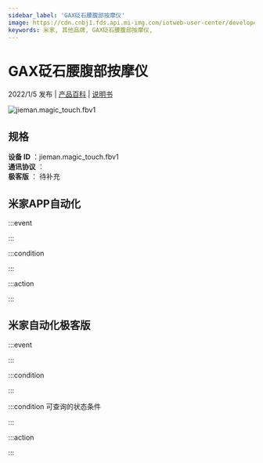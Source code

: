 ```yaml
---
sidebar_label: 'GAX砭石腰腹部按摩仪'
image: https://cdn.cnbj1.fds.api.mi-img.com/iotweb-user-center/developer_1679047956418bN3U7awr.png?GalaxyAccessKeyId=AKVGLQWBOVIRQ3XLEW&Expires=9223372036854775807&Signature=G+hgi2estb9wpHDsnRn6wO5hkYo=
keywords: 米家, 其他品牌, GAX砭石腰腹部按摩仪, 
---
```

# GAX砭石腰腹部按摩仪

2022/1/5 发布 | [产品百科](https://home.mi.com/webapp/content/baike/product/index.html?model=jieman.magic_touch.fbv1/) | [说明书](https://home.mi.com/views/introduction.html?model=jieman.magic_touch.fbv1&region=cn)

![jieman.magic_touch.fbv1](https://cdn.cnbj1.fds.api.mi-img.com/iotweb-user-center/developer_1679047956418bN3U7awr.png?GalaxyAccessKeyId=AKVGLQWBOVIRQ3XLEW&Expires=9223372036854775807&Signature=G+hgi2estb9wpHDsnRn6wO5hkYo=)

## 规格  
> 
**设备 ID** ：jieman.magic_touch.fbv1  
**通讯协议** ：  
**极客版**  ： 待补充 


## 米家APP自动化  

:::event  

:::

:::condition  

:::

:::action   

:::

## 米家自动化极客版  

:::event  

:::

:::condition  

:::

:::condition 可查询的状态条件  

:::

:::action  

:::

        
